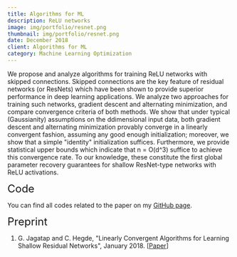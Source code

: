 ```yaml
---
title: Algorithms for ML
description: ReLU networks
image: img/portfolio/resnet.png
thumbnail: img/portfolio/resnet.png
date: December 2018
client: Algorithms for ML
category: Machine Learning Optimization 
---
```

We propose and analyze algorithms for training ReLU networks with skipped connections. Skipped connections
are the key feature of residual networks (or ResNets) which have been shown to provide superior performance in deep
learning applications. We analyze two approaches for training such networks, gradient descent and alternating minimization, 
and compare convergence criteria of both methods. We show that under typical (Gaussianity) assumptions on the ddimensional input data, both gradient descent and alternating
minimization provably converge in a linearly convergent fashion, assuming any good enough initialization; moreover, we show
that a simple "identity" initialization suffices. Furthermore, we provide statistical upper bounds which indicate that n = O(d^3)
suffice to achieve this convergence rate. To our knowledge, these
constitute the first global parameter recovery guarantees for
shallow ResNet-type networks with ReLU activations.

<font size="+2"> Code </font>

You can find all codes related to the paper on my <a target="_blank" href='https://github.com/GauriJagatap/altminrelu'> GitHub page</a>.

<font size="+2"> Preprint </font>

1. G. Jagatap and C. Hegde, "Linearly Convergent Algorithms for Learning
Shallow Residual Networks", January 2018.  [<a target="_blank" href='https://gaurijagatap.github.io/assets/ISIT19.pdf'>Paper</a>]
